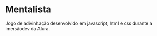 # Mentalista
Jogo de adivinhação desenvolvido em javascript, html e css durante a imersãodev da Alura.
